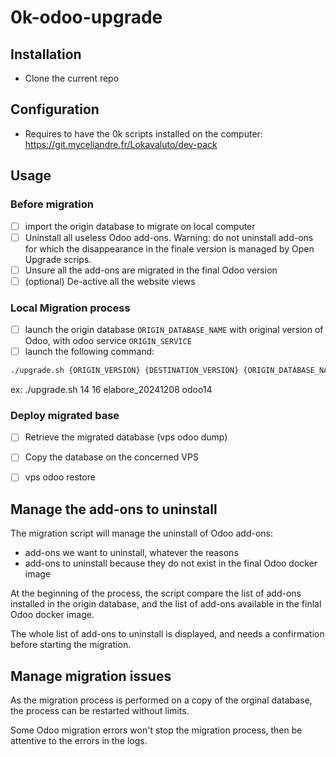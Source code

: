 # 0k-odoo-upgrade

## Installation

- Clone the current repo

## Configuration

- Requires to have the 0k scripts installed on the computer: https://git.myceliandre.fr/Lokavaluto/dev-pack

## Usage
### Before migration

- [ ] import the origin database to migrate on local computer
- [ ] Uninstall all useless Odoo add-ons. Warning: do not uninstall add-ons for which the disappearance in the finale version is managed by Open Upgrade scrips.
- [ ] Unsure all the add-ons are migrated in the final Odoo version
- [ ] (optional) De-active all the website views

### Local Migration process

- [ ] launch the origin database `ORIGIN_DATABASE_NAME` with original version of Odoo, with odoo service `ORIGIN_SERVICE`
- [ ] launch the following command:

``` bash
./upgrade.sh {ORIGIN_VERSION} {DESTINATION_VERSION} {ORIGIN_DATABASE_NAME} {ORIGIN_SERVICE}
```

ex: ./upgrade.sh 14 16 elabore_20241208 odoo14

### Deploy migrated base

- [ ] Retrieve the migrated database (vps odoo dump)
- [ ] Copy the database on the concerned VPS
- [ ] vps odoo restore


## Manage the add-ons to uninstall

The migration script will manage the uninstall of Odoo add-ons:
- add-ons we want to uninstall, whatever the reasons
- add-ons to uninstall because they do not exist in the final Odoo docker image

At the beginning of the process, the script compare the list of add-ons installed in the origin database, and the list of add-ons available in the finlal Odoo docker image.

The whole list of add-ons to uninstall is displayed, and needs a confirmation before starting the migration.


## Manage migration issues

As the migration process is performed on a copy of the orginal database, the process can be restarted without limits.

Some Odoo migration errors won't stop the migration process, then be attentive to the errors in the logs.
